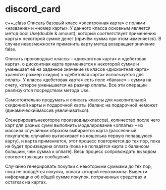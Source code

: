 # discord_card
c++_class
Описать базовый класс «электронная карта» с полями «название» и «номер
карты». У данного класса основным является метод bool Use(double & amount),
который соответствует применению карты к некоторой сумме денег (причём
сумма при этом изменяется). В случае невозможности применить карту метод
возвращает значение false.

Описать производные классы – «дисконтная карта» и «дебетовая карта».
o дисконтная карта применяется к некоторой сумме и уменьшает её на
заданное значение (в классе «дисконтная карта» хранится размер
скидки)
o «дебетовая карта» используется для оплаты. У класса «дебетовая
карта» есть поле «баланс» – сумма на счету, которое уменьшается на
размер оплаты. Все эти операции реализуются посредством метода
Use.

 Самостоятельно продумать и описать классы для накопительной скидочной
карты
и
подарочной
карты
(баланс
на
подарочной
неможет
(динамическиймассив
увеличиваться).

 Сгенерироватьнекоторое
производныхклассов),
количество
после
чего
карт
для
разных
сумм
выполнить моделирование «оплаты» – из массива случайным образом выбирается
карта (рассеянный покупатель случайно вытаскивает из кошелька первую
попавшуюся карту), и карта применяется, этот процесс повторяется до тех
пор, пока не будет произведена оплата (пока не попадётся карта с балансом
большим, чем сумма к оплате). Весь процесс сопровождать выводом
соответствующих сообщений.

 Случайно генерировать покупки с некоторыми суммами до тех пор, пока не
попадётся покупка, оплата которой невозможна. Вывести информацию об
общей сумме покупок, потраченных средствах и остатках на картах.
